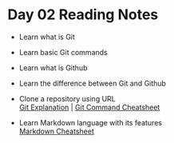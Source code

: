 # Day 02 Reading Notes

* Learn what is Git 
* Learn basic Git commands 
* Learn what is Github
* Learn the difference between Git and Github
* Clone a repository using URL <br>
[Git Explanation](https://git-scm.com/video/what-is-version-control) | [Git Command Cheatsheet](https://www.plesk.com/blog/various/git-commands-cheat-sheet/)

* Learn Markdown language with its features <br>
[Markdown Cheatsheet](https://www.markdownguide.org/basic-syntax/)
